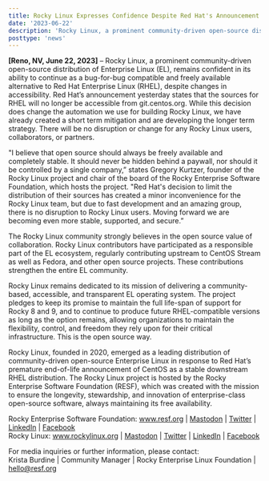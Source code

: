 ```yaml
---
title: Rocky Linux Expresses Confidence Despite Red Hat's Announcement
date: '2023-06-22'
description: 'Rocky Linux, a prominent community-driven open-source distribution of Enterprise Linux (EL), remains confident in its ability to continue as a bug-for-bug compatible and freely available alternative to Red Hat Enterprise Linux (RHEL), despite changes in accessibility.'
posttype: 'news'
---
```


**[Reno, NV, June 22, 2023]** – Rocky Linux, a prominent community-driven open-source distribution of Enterprise Linux (EL), remains confident in its ability to continue as a bug-for-bug compatible and freely available alternative to Red Hat Enterprise Linux (RHEL), despite changes in accessibility. Red Hat’s announcement yesterday states that the sources for RHEL will no longer be accessible from git.centos.org. While this decision does change the automation we use for building Rocky Linux, we have already created a short term mitigation and are developing the longer term strategy. There will be no disruption or change for any Rocky Linux users, collaborators, or partners.

"I believe that open source should always be freely available and completely stable. It should never be hidden behind a paywall, nor should it be controlled by a single company,” states Gregory Kurtzer, founder of the Rocky Linux project and chair of the board of the Rocky Enterprise Software Foundation, which hosts the project. "Red Hat's decision to limit the distribution of their sources has created a minor inconvenience for the Rocky Linux team, but due to fast development and an amazing group, there is no disruption to Rocky Linux users. Moving forward we are becoming even more stable, supported, and secure.”

The Rocky Linux community strongly believes in the open source value of collaboration. Rocky Linux contributors have participated as a responsible part of the EL ecosystem, regularly contributing upstream to CentOS Stream as well as Fedora, and other open source projects. These contributions strengthen the entire EL community.

Rocky Linux remains dedicated to its mission of delivering a community-based, accessible, and transparent EL operating system. The project pledges to keep its promise to maintain the full life-span of support for Rocky 8 and 9, and to continue to produce future RHEL-compatible versions as long as the option remains, allowing organizations to maintain the flexibility, control, and freedom they rely upon for their critical infrastructure. This is the open source way.

Rocky Linux, founded in 2020, emerged as a leading distribution of community-driven open-source Enterprise Linux in response to Red Hat’s premature end-of-life announcement of CentOS as a stable downstream RHEL distribution. The Rocky Linux project is hosted by the Rocky Enterprise Software Foundation (RESF), which was created with the mission to ensure the longevity, stewardship, and innovation of enterprise-class open-source software, always maintaining its free availability.

Rocky Enterprise Software Foundation: <a href="www.resf.org">www.resf.org</a> | <a href="https://fosstodon.org/@resf">Mastodon</a> | <a href="https://twitter.com/resforg">Twitter</a> | <a href="https://www.linkedin.com/company/rocky-enterprise-software-foundation/">LinkedIn</a> | <a href="https://www.facebook.com/profile.php?id=100090851185887">Facebook</a><br />
Rocky Linux:  <a href="www.rockylinux.org">www.rockylinux.org</a> | <a href="https://fosstodon.org/@rockylinux">Mastodon</a> | <a href="https://twitter.com/rocky_linux">Twitter</a> | <a href="https://www.linkedin.com/company/rockylinux/">LinkedIn</a> | <a href="https://www.facebook.com/rockylinuxofficial">Facebook</a>


For media inquiries or further information, please contact:<br />
Krista Burdine | Community Manager | Rocky Enterprise Linux  Foundation | <a href="mailto:hello@resf.org">hello@resf.org</a>
